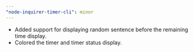 ```yaml
---
"node-inquirer-timer-cli": minor
---
```


- Added support for displaying random sentence before the remaining time display.
- Colored the timer and timer status display.
